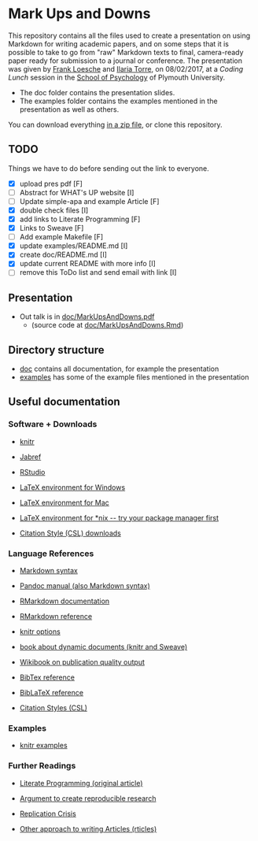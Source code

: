 # Mark Ups and Downs

This repository contains all the files used to create a presentation on using Markdown for writing academic papers, and on some steps that it is possible to take to go from "raw" Markdown texts to final, camera-ready paper ready for submission to a journal or conference. The presentation was given by [Frank Loesche](https://www.cognovo.eu/people/research-fellows/frank-loesche.php) and [Ilaria Torre](http://cognovo.eu/people/research-fellows/ilaria-torre.php), on 08/02/2017, at a *Coding Lunch* session in the [School of Psychology](https://www.plymouth.ac.uk/schools/psychology/) of Plymouth University. 

* The doc folder contains the presentation slides.
* The examples folder contains the examples mentioned in the presentation as well as others.

You can download everything [in a zip file](https://github.com/floesche/R-workshops/archive/master.zip), or clone this repository.


## TODO

Things we have to do before sending out the link to everyone.


- [x] upload pres pdf [F]
- [ ] Abstract for WHAT's UP website [I]
- [ ] Update simple-apa and example Article [F]
- [x] double check files [I]
- [x] add links to Literate Programming [F]
- [x] Links to Sweave [F]
- [ ] Add example Makefile [F]
- [x] update examples/README.md [I]
- [x] create doc/README.md [I]
- [x] update current README with more info [I]
- [ ] remove this ToDo list and send email with link [I]

## Presentation

- Out talk is in [doc/MarkUpsAndDowns.pdf](doc/MarkUpsAndDowns.pdf)
    - (source code at [doc/MarkUpsAndDowns.Rmd](doc/MarkUpsAndDowns.Rmd))

## Directory structure

- [doc](doc/) contains all documentation, for example the presentation
- [examples](examples/) has some of the example files mentioned in the presentation


## Useful documentation

### Software + Downloads

- [knitr](https://yihui.name/knitr/)
- [Jabref](http://www.jabref.org/)
- [RStudio](https://www.rstudio.com/products/rstudio/download/)

- [LaTeX environment for Windows](https://miktex.org/)
- [LaTeX environment for Mac](https://www.tug.org/mactex/)
- [LaTeX environment for *nix -- try your package manager first](https://www.tug.org/texlive/)

- [Citation Style (CSL) downloads](https://github.com/citation-style-language/styles-distribution)


### Language References

- [Markdown syntax](https://daringfireball.net/projects/markdown/syntax)
- [Pandoc manual (also Markdown syntax)](http://pandoc.org/MANUAL.html)
- [RMarkdown documentation](http://rmarkdown.rstudio.com/lesson-1.html)
- [RMarkdown reference](https://www.rstudio.com/wp-content/uploads/2015/03/rmarkdown-reference.pdf)

- [knitr options](https://yihui.name/knitr/options/)
- [book about dynamic documents (knitr and Sweave)](https://github.com/yihui/knitr-book)
- [Wikibook on publication quality output](https://en.wikibooks.org/wiki/R_Programming/Publication_quality_ouput)

- [BibTex reference](http://www.bibtex.org/Format/)
- [BibLaTeX reference](https://www.ctan.org/pkg/biblatex)

- [Citation Styles (CSL)](http://citationstyles.org/)

### Examples

- [knitr examples](https://github.com/yihui/knitr-examples)
    
### Further Readings

- [Literate Programming (original article)](https://doi.org/10.1093/comjnl/27.2.97)
- [Argument to create reproducible research](https://www.washingtonpost.com/news/speaking-of-science/wp/2015/08/28/no-sciences-reproducibility-problem-is-not-limited-to-psychology/)
- [Replication Crisis](https://en.wikipedia.org/wiki/Replication_crisis)

- [Other approach to writing Articles (rticles)](https://github.com/rstudio/rticles)

